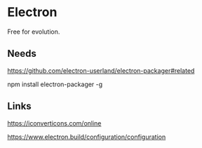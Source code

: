 # Electron

Free for evolution.

## Needs

https://github.com/electron-userland/electron-packager#related

npm install electron-packager -g

## Links

https://iconverticons.com/online

https://www.electron.build/configuration/configuration